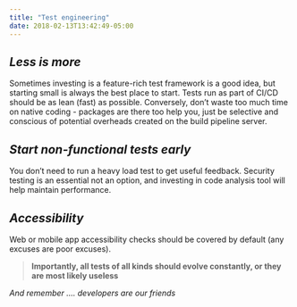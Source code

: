 ```yaml
---
title: "Test engineering"
date: 2018-02-13T13:42:49-05:00
---
```

## _Less is more_
Sometimes investing is a feature-rich test framework is a good idea, but starting small is always the best place to start. Tests run as part of CI/CD should be as lean (fast) as possible. Conversely, don’t waste too much time on native coding - packages are there too help you, just be selective and conscious of potential overheads created on the build pipeline server.

## _Start non-functional tests early_
You don’t need to run a heavy load test to get useful feedback. Security testing is an essential not an option, and investing in code analysis tool will help maintain  performance.

## _Accessibility_
Web or mobile app accessibility checks should be covered by default (any excuses are poor excuses). 

> **Importantly, all tests of all kinds should evolve constantly, or they are most likely useless**

_And remember .... developers are our friends_
